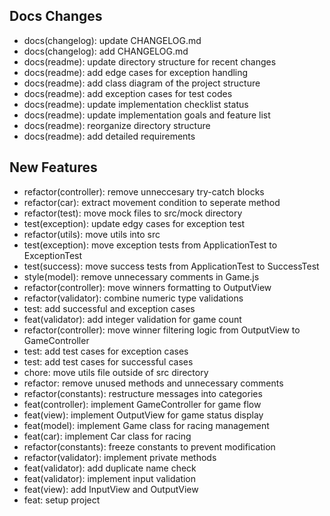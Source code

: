 ## Docs Changes

- docs(changelog): update CHANGELOG.md
- docs(changelog): add CHANGELOG.md
- docs(readme): update directory structure for recent changes
- docs(readme): add edge cases for exception handling
- docs(readme): add class diagram of the project structure
- docs(readme): add exception cases for test codes
- docs(readme): update implementation checklist status
- docs(readme): update implementation goals and feature list
- docs(readme): reorganize directory structure
- docs(readme): add detailed requirements

## New Features

- refactor(controller): remove unneccesary try-catch blocks
- refactor(car): extract movement condition to seperate method
- refactor(test): move mock files to src/mock directory
- test(exception): update edgy cases for exception test
- refactor(utils): move utils into src
- test(exception): move exception tests from ApplicationTest to ExceptionTest
- test(success): move success tests from ApplicationTest to SuccessTest
- style(model): remove unnecessary comments in Game.js
- refactor(controller): move winners formatting to OutputView
- refactor(validator): combine numeric type validations
- test: add successful and exception cases
- feat(validator): add integer validation for game count
- refactor(controller): move winner filtering logic from OutputView to GameController
- test: add test cases for exception cases
- test: add test cases for successful cases
- chore: move utils file outside of src directory
- refactor: remove unused methods and unnecessary comments
- refactor(constants): restructure messages into categories
- feat(controller): implement GameController for game flow
- feat(view): implement OutputView for game status display
- feat(model): implement Game class for racing management
- feat(car): implement Car class for racing
- refactor(constants): freeze constants to prevent modification
- refactor(validator): implement private methods
- feat(validator): add duplicate name check
- feat(validator): implement input validation
- feat(view): add InputView and OutputView
- feat: setup project
